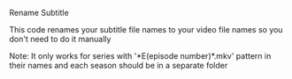 Rename Subtitle

This code renames your subtitle file names to your video file names so you don't need to do it manually

Note: It only works for series with '\*E(episode number)\*.mkv' pattern in their names and each season should be in a separate folder
